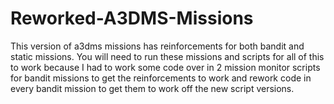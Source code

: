 # Reworked-A3DMS-Missions
This version of a3dms missions has reinforcements for both bandit and static missions. You will need to run these missions and scripts for all of this to work because I had to work some code over in 2 mission monitor scripts for bandit missions to get the reinforcements to work and rework code in every bandit mission to get them to work off the new script versions.
